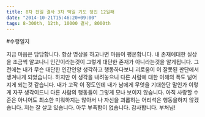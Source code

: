 ```yaml
---
title: 8차 천일 결사 3차 백일 기도 정진 12일째
date: "2014-10-21T15:46:20+09:00"
tags: 8-300th, 12th, 10000 결사, 8000th
---
```


#수행일지

지금 마음은 담담합니다. 항상 명상을 하고나면 마음이 평온합니다. 내 존재에대한 실상을 조금씩 알고나니 인간이라는것이 그렇게 대단한 존재가 아니라는것을 알게됩니다. 그 전에는 내가 무슨 대단한 인간인양 생각하고 행동하다보니 괴로움이 이 잘못된 판단에서 생겨나게 되었습니다. 하지만 이 생각을 내려놓으니 다른 사람에 대한 이해의 폭도 넒어지게 되는것 같습니다. 내가 고작 이 정도인데 내가 남에게 무엇을 기대한단 말인가 이렇게 자꾸 생각이드니 다른 사람의 행동들이 그렇게 모나 보이지 않습니다. 아직 사랑할 수준은 아니어도 최소한 미워하지는 않아서 나 자신을 괴롭히는 어리석은 행동을하지 않겠습니다. 저는 잘 살고 있습니다. 아무 부족함이 없습니다. 감사합니다. 부처님!
